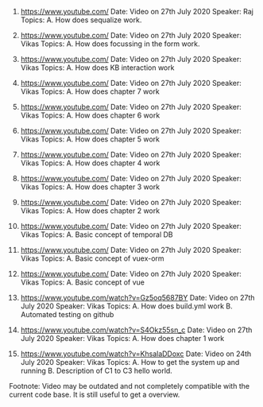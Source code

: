 1. https://www.youtube.com/
   Date: Video on 27th July 2020
   Speaker: Raj
   Topics:
   A. How does sequalize work.

2. https://www.youtube.com/
   Date: Video on 27th July 2020
   Speaker: Vikas
   Topics:
   A. How does focussing in the form work.

3. https://www.youtube.com/
   Date: Video on 27th July 2020
   Speaker: Vikas
   Topics:
   A. How does KB interaction work

4. https://www.youtube.com/
   Date: Video on 27th July 2020
   Speaker: Vikas
   Topics:
   A. How does chapter 7 work

5. https://www.youtube.com/
   Date: Video on 27th July 2020
   Speaker: Vikas
   Topics:
   A. How does chapter 6 work

6. https://www.youtube.com/
   Date: Video on 27th July 2020
   Speaker: Vikas
   Topics:
   A. How does chapter 5 work

7. https://www.youtube.com/
   Date: Video on 27th July 2020
   Speaker: Vikas
   Topics:
   A. How does chapter 4 work

8. https://www.youtube.com/
   Date: Video on 27th July 2020
   Speaker: Vikas
   Topics:
   A. How does chapter 3 work

9. https://www.youtube.com/
   Date: Video on 27th July 2020
   Speaker: Vikas
   Topics:
   A. How does chapter 2 work

10. https://www.youtube.com/
    Date: Video on 27th July 2020
    Speaker: Vikas
    Topics:
    A. Basic concept of temporal DB

11. https://www.youtube.com/
    Date: Video on 27th July 2020
    Speaker: Vikas
    Topics:
    A. Basic concept of vuex-orm

12. https://www.youtube.com/
    Date: Video on 27th July 2020
    Speaker: Vikas
    Topics:
    A. Basic concept of vue

13. https://www.youtube.com/watch?v=Gz5oq5687BY
    Date: Video on 27th July 2020
    Speaker: Vikas
    Topics:
    A. How does build.yml work
    B. Automated testing on github

14. https://www.youtube.com/watch?v=S4Okz55sn_c
    Date: Video on 27th July 2020
    Speaker: Vikas
    Topics:
    A. How does chapter 1 work

15. https://www.youtube.com/watch?v=KhsalaDDoxc
    Date: Video on 24th July 2020
    Speaker: Vikas
    Topics:
    A. How to get the system up and running
    B. Description of C1 to C3 hello world.

Footnote:
Video may be outdated and not completely compatible with the current code base. It is still useful to get a overview.
